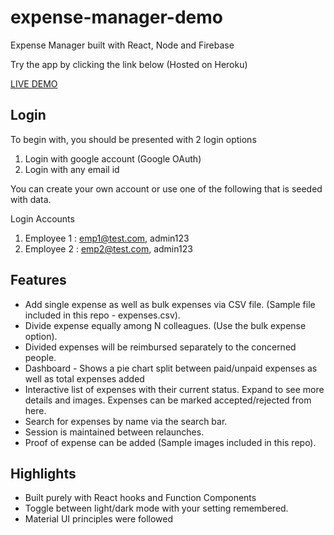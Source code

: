 # expense-manager-demo

Expense Manager built with React, Node and Firebase

Try the app by clicking the link below (Hosted on Heroku)

[LIVE DEMO](https://convergytics-challenge.herokuapp.com)

## Login

To begin with, you should be presented with 2 login options

1. Login with google account (Google OAuth)
2. Login with any email id

You can create your own account or use one of the following that is seeded with data.

Login Accounts 

 1. Employee 1 : emp1@test.com, admin123
 2. Employee 2 : emp2@test.com, admin123
 
## Features

* Add single expense as well as bulk expenses via CSV file. (Sample file included in this repo - expenses.csv).
* Divide expense equally among N colleagues. (Use the bulk expense option).
* Divided expenses will be reimbursed separately to the concerned people. 
* Dashboard - Shows a pie chart split between paid/unpaid expenses as well as total expenses added
* Interactive list of expenses with their current status. Expand to see more details and images. Expenses can be marked accepted/rejected from here.
* Search for expenses by name via the search bar.
* Session is maintained between relaunches.
* Proof of expense can be added (Sample images included in this repo).
	 
## Highlights

* Built purely with React hooks and Function Components
* Toggle between light/dark mode with your setting remembered. 
* Material UI principles were followed
